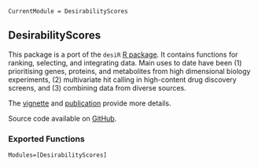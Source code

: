```@meta
CurrentModule = DesirabilityScores
``` 

## DesirabilityScores 

This package is a port of the `desiR` [R package](https://cran.r-project.org/web/packages/desiR/). It contains functions for ranking, selecting, and integrating data. Main uses to date have been (1) prioritising genes, proteins, and metabolites from high dimensional biology experiments, (2) multivariate hit calling in high-content drug discovery screens, and (3) combining data from diverse sources.

The [vignette](https://cran.r-project.org/web/packages/desiR/vignettes/Gene_ranking.pdf) and [publication](https://peerj.com/articles/1444/) provide more details.

Source code available on [GitHub](https://github.com/stanlazic/DesirabilityScores.jl).

### Exported Functions 

```@autodocs
Modules=[DesirabilityScores]
```
